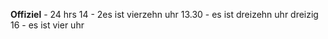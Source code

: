 **Offiziel** - 24 hrs
14 - 2es ist vierzehn uhr
13.30 - es ist dreizehn uhr dreizig
16 - es ist vier uhr